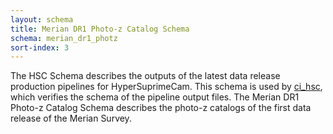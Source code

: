 ```yaml
---
layout: schema
title: Merian DR1 Photo-z Catalog Schema
schema: merian_dr1_photz
sort-index: 3
---
```

The HSC Schema describes the outputs of the latest data release production pipelines for HyperSuprimeCam. This schema is used by [ci_hsc](https://github.com/lsst/ci_hsc), which
verifies the schema of the pipeline output files.
The Merian DR1 Photo-z Catalog Schema describes the photo-z catalogs of the first data release of the Merian Survey. 